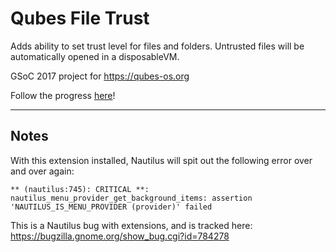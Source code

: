 # Qubes File Trust

Adds ability to set trust level for files and folders. Untrusted files will be automatically opened in a disposableVM. 

GSoC 2017 project for https://qubes-os.org

Follow the progress [here](https://blog.amorgan.xyz/tag_gsoc-2017.html)!

---

## Notes

With this extension installed, Nautilus will spit out the following error over and over again:

```
** (nautilus:745): CRITICAL **: nautilus_menu_provider_get_background_items: assertion 'NAUTILUS_IS_MENU_PROVIDER (provider)' failed
```

This is a Nautilus bug with extensions, and is tracked here: https://bugzilla.gnome.org/show_bug.cgi?id=784278
